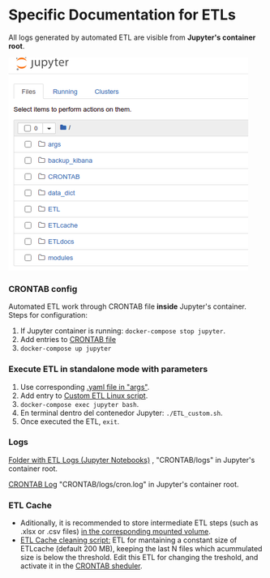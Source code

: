 # Specific Documentation for ETLs

All logs generated by automated ETL are visible from **Jupyter's container root**.

![](../jupyter_root.png)

### CRONTAB config
Automated ETL work through CRONTAB file **inside** Jupyter's container. Steps for configuration:

1. If Jupyter container is running: `docker-compose stop jupyter`.
2. Add entries to [CRONTAB file](../CRONTAB/crontab.sh)
3. `docker-compose up jupyter`

### Execute ETL in standalone mode with parameters

1. Use corresponding [.yaml file in "args"](../args).
2. Add entry to [Custom ETL Linux script](../ETL/ETL_custom.sh).
3. `docker-compose exec jupyter bash`.
4. En terminal dentro del contenedor Jupyter: `./ETL_custom.sh`.
5. Once executed the ETL, `exit`.

### Logs

[Folder with ETL Logs (Jupyter Notebooks)](../CRONTAB/logs) , "CRONTAB/logs"  in Jupyter's container root.

[CRONTAB Log](../CRONTAB/logs/cron.log.example) "CRONTAB/logs/cron.log" in Jupyter's container root.

### ETL Cache

* Aditionally, it is recommended to store intermediate ETL steps (such as .xlsx or .csv files) [in the corresponding mounted volume](../ETL/ETLdocs).
* [ETL Cache cleaning script:](../ETL/cleanETL.ipynb) ETL for mantaining a constant size of ETLcache (default 200 MB), keeping the last N files which acummulated size is below the threshold. Edit this ETL for changing the treshold, and activate it in the [CRONTAB sheduler](../CRONTAB/crontab.sh).
